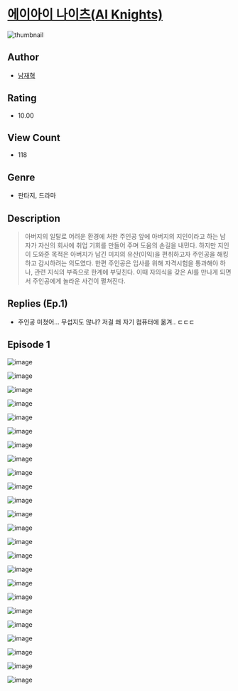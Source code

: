 # [에이아이 나이츠(AI Knights)](https://comic.naver.com/challenge/list?titleId=810807)
![thumbnail](https://image-comic.pstatic.net/user_contents_data/challenge_comic/2023/05/24/353769/upload_4051323448686817334_480x623.jpeg)

## Author
- [남재혁](https://comic.naver.com/artistTitle?id=353769)

## Rating
- 10.00

## View Count
- 118

## Genre
- 판타지, 드라마

## Description
> 아버지의 일탈로 어려운 환경에 처한 주인공 앞에 아버지의 지인이라고 하는 남자가 자신의 회사에 취업 기회를 만들어 주며 도움의 손길을 내민다. 하지만 지인이 도와준 목적은 아버지가 남긴 미지의 유산(이익)을 편취하고자 주인공을 해킹하고 감시하려는 의도였다. 한편 주인공은 입사를 위해 자격시험을 통과해야 하나, 관련 지식의 부족으로 한계에 부딪친다. 이때 자의식을 갖은 AI를 만나게 되면서 주인공에게 놀라운 사건이 펼쳐진다.

## Replies (Ep.1)
- 주인공 미쳤어… 무섭지도 않나? 저걸 왜 자기 컴퓨터에 옮겨.. ㄷㄷㄷ

## Episode 1
![image](https://image-comic.pstatic.net/user_contents_data/challenge_comic/2023/05/25/353769/upload_3847536640115618612.jpeg)

![image](https://image-comic.pstatic.net/user_contents_data/challenge_comic/2023/05/25/353769/upload_3919029110121378615.jpeg)

![image](https://image-comic.pstatic.net/user_contents_data/challenge_comic/2023/05/25/353769/upload_3559313092961973302.jpeg)

![image](https://image-comic.pstatic.net/user_contents_data/challenge_comic/2023/05/25/353769/upload_4134927203226183268.jpeg)

![image](https://image-comic.pstatic.net/user_contents_data/challenge_comic/2023/05/25/353769/upload_3834364713277929316.jpeg)

![image](https://image-comic.pstatic.net/user_contents_data/challenge_comic/2023/05/25/353769/upload_3690474701817262389.jpeg)

![image](https://image-comic.pstatic.net/user_contents_data/challenge_comic/2023/05/25/353769/upload_7075264283704386098.jpeg)

![image](https://image-comic.pstatic.net/user_contents_data/challenge_comic/2023/05/25/353769/upload_3616443708531238498.jpeg)

![image](https://image-comic.pstatic.net/user_contents_data/challenge_comic/2023/05/25/353769/upload_7219941128951378278.jpeg)

![image](https://image-comic.pstatic.net/user_contents_data/challenge_comic/2023/05/25/353769/upload_3631698117368833121.jpeg)

![image](https://image-comic.pstatic.net/user_contents_data/challenge_comic/2023/05/25/353769/upload_7364004649426511205.jpeg)

![image](https://image-comic.pstatic.net/user_contents_data/challenge_comic/2023/05/25/353769/upload_7003768338244854064.jpeg)

![image](https://image-comic.pstatic.net/user_contents_data/challenge_comic/2023/05/25/353769/upload_3703473338633631539.jpeg)

![image](https://image-comic.pstatic.net/user_contents_data/challenge_comic/2023/05/25/353769/upload_7305745925424886116.jpeg)

![image](https://image-comic.pstatic.net/user_contents_data/challenge_comic/2023/05/25/353769/upload_7219331101911757619.jpeg)

![image](https://image-comic.pstatic.net/user_contents_data/challenge_comic/2023/05/25/353769/upload_3832623082564106032.jpeg)

![image](https://image-comic.pstatic.net/user_contents_data/challenge_comic/2023/05/25/353769/upload_3847541067387844148.jpeg)

![image](https://image-comic.pstatic.net/user_contents_data/challenge_comic/2023/05/25/353769/upload_3689909784715486265.jpeg)

![image](https://image-comic.pstatic.net/user_contents_data/challenge_comic/2023/05/25/353769/upload_7293688870752041062.jpeg)

![image](https://image-comic.pstatic.net/user_contents_data/challenge_comic/2023/05/25/353769/upload_3978702913204858931.jpeg)

![image](https://image-comic.pstatic.net/user_contents_data/challenge_comic/2023/05/25/353769/upload_4062865013657200230.jpeg)

![image](https://image-comic.pstatic.net/user_contents_data/challenge_comic/2023/05/25/353769/upload_7221300327166914612.jpeg)

![image](https://image-comic.pstatic.net/user_contents_data/challenge_comic/2023/05/25/353769/upload_3847825841735676976.jpeg)

![image](https://image-comic.pstatic.net/user_contents_data/challenge_comic/2023/05/25/353769/upload_4135540554771686967.jpeg)
